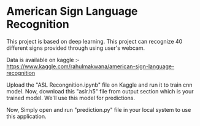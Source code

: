 # American Sign Language Recognition

This project is based on deep learning. This project can recognize 40 different signs provided through using user's webcam.

Data is available on kaggle :- https://www.kaggle.com/rahulmakwana/american-sign-language-recognition

Upload the "ASL Recongnition.ipynb" file on Kaggle and run it to train cnn model. Now, download this "aslr.h5" file from output section which is your trained model. We'll use this model for predictions.

Now, Simply open and run "prediction.py" file in your local system to use this application.

